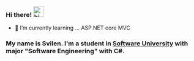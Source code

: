 ### Hi there! <img src="https://user-images.githubusercontent.com/1303154/88677602-1635ba80-d120-11ea-84d8-d263ba5fc3c0.gif" width="28px" alt="hi">

- 🌱 I’m currently learning ... ASP.NET core MVC

### My name is Svilen. I'm a student in [Software University](https://softuni.bg/) with major "Software Engineering" with **C#**. 

